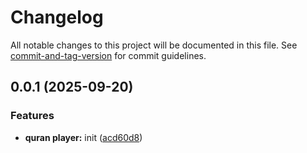 # Changelog

All notable changes to this project will be documented in this file. See [commit-and-tag-version](https://github.com/absolute-version/commit-and-tag-version) for commit guidelines.

## 0.0.1 (2025-09-20)


### Features

* **quran player:** init ([acd60d8](https://github.com/issamzk/quran-player/commit/acd60d8d009c2f45246623f07975b77bec8bd1bb))
